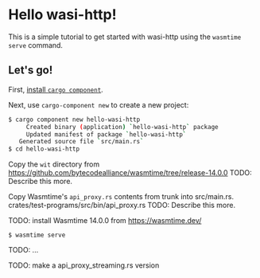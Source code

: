 # Hello wasi-http!

This is a simple tutorial to get started with wasi-http using the
`wasmtime serve` command.

## Let's go!

First, [install `cargo component`](https://github.com/bytecodealliance/cargo-component#requirements).

Next, use `cargo-component new` to create a new project:

```sh
$ cargo component new hello-wasi-http
     Created binary (application) `hello-wasi-http` package
     Updated manifest of package `hello-wasi-http`
   Generated source file `src/main.rs`
$ cd hello-wasi-http
```

Copy the `wit` directory from
https://github.com/bytecodealliance/wasmtime/tree/release-14.0.0
TODO: Describe this more.

Copy Wasmtime's `api_proxy.rs` contents from trunk into src/main.rs.
crates/test-programs/src/bin/api_proxy.rs
TODO: Describe this more.

TODO: install Wasmtime 14.0.0 from https://wasmtime.dev/

```
$ wasmtime serve
```
TODO: ...

TODO: make a api_proxy_streaming.rs version

